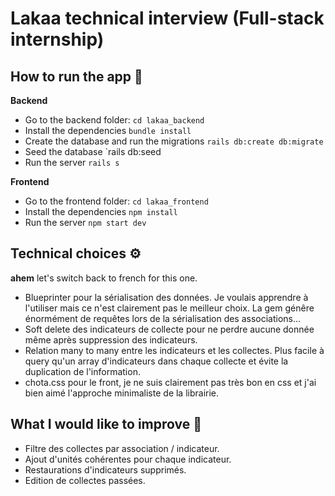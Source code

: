 # Lakaa technical interview (Full-stack internship)

## How to run the app 🔧
**Backend**
- Go to the backend folder: `cd lakaa_backend`
- Install the dependencies `bundle install`
- Create the database and run the migrations `rails db:create db:migrate`
- Seed the database `rails db:seed
- Run the server `rails s`

**Frontend**
- Go to the frontend folder: `cd lakaa_frontend`
- Install the dependencies `npm install`
- Run the server `npm start dev`

## Technical choices ⚙️
**ahem** let's switch back to french for this one.
- Blueprinter pour la sérialisation des données. Je voulais apprendre à l'utiliser mais ce n'est clairement pas le meilleur choix. La gem génêre énormément de requêtes lors de la sérialisation des associations...
- Soft delete des indicateurs de collecte pour ne perdre aucune donnée même après suppression des indicateurs.
- Relation many to many entre les indicateurs et les collectes. Plus facile à query qu'un array d'indicateurs dans chaque collecte et évite la duplication de l'information.
- chota.css pour le front, je ne suis clairement pas très bon en css et j'ai bien aimé l'approche minimaliste de la librairie.

## What I would like to improve 🚀
- Filtre des collectes par association / indicateur.
- Ajout d'unités cohérentes pour chaque indicateur.
- Restaurations d'indicateurs supprimés.
- Edition de collectes passées.
